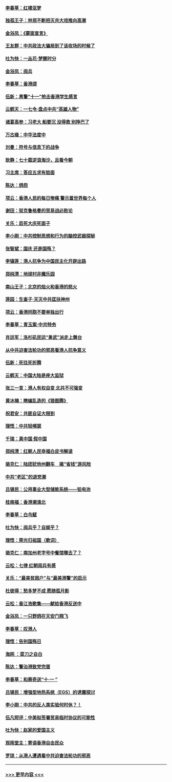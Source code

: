 #### [李春草：红楼沤梦](../pages/nsc993/n11569673.md?t=10052011) 
#### [独孤王子：林郑不断把灭共大戏推向高潮](../pages/nsc993/n11569381.md?t=10052011) 
#### [金浴凤：《蒙面宣言》](../pages/nsc993/n11569368.md?t=10052011) 
#### [王友群：中共政法大骗局到了该收场的时候了](../pages/nsc993/n11568940.md?t=10052011) 
#### [吐为快：一丛花‧梦醒时分](../pages/nsc993/n11567491.md?t=10052011) 
#### [金浴凤：阅兵](../pages/nsc993/n11567454.md?t=10052011) 
#### [李春草：香港颂](../pages/nsc993/n11567444.md?t=10052011) 
#### [伍新：黑警“十一”枪击香港学生感言](../pages/nsc993/n11567426.md?t=10052011) 
#### [云鹤天：一七令‧盘点中共“英雄人物”](../pages/nsc993/n11567091.md?t=10052011) 
#### [诸葛高参：习老大 船要沉 没得救 别挣巴了](../pages/nsc993/n11566976.md?t=10052011) 
#### [万古缘：中华法度中](../pages/nsc993/n11566726.md?t=10052011) 
#### [刘曼：符号与信息下的战争](../pages/nsc993/n11564655.md?t=10052011) 
#### [耿静：七十载逆浪淘沙，且看今朝](../pages/nsc993/n11564520.md?t=10052011) 
#### [习主席：答应五求有脸面](../pages/nsc993/n11563953.md?t=10052011) 
#### [陈达：鸽怨](../pages/nsc993/n11561879.md?t=10052011) 
#### [项云：香港人民的每日惨痛  警示着世界每个人](../pages/nsc993/n11559273.md?t=10052011) 
#### [谢田：驳克鲁格曼的贸易战必败论](../pages/nsc993/n11555840.md?t=10052011) 
#### [关乐：启死大庆死面子](../pages/nsc993/n11556823.md?t=10052011) 
#### [李小刚：中共控制思想和行为的脑控武器探秘](../pages/nsc993/n11556776.md?t=10052011) 
#### [张智斌：国庆  还是国殇？](../pages/nsc993/n11556617.md?t=10052011) 
#### [李镇莲：港人抗争为中国民主化开辟出路](../pages/nsc993/n11556570.md?t=10052011) 
#### [郑纯清：地球村非魔乐园](../pages/nsc993/n11555415.md?t=10052011) 
#### [南山王子：北京的焰火和香港的怒火](../pages/nsc993/n11555318.md?t=10052011) 
#### [莲园：生查子·天灭中共匡扶神州](../pages/nsc993/n11555302.md?t=10052011) 
#### [项云：香港同胞不要单独出行](../pages/nsc993/n11555276.md?t=10052011) 
#### [李春草：青玉案‧中共特务](../pages/nsc993/n11552356.md?t=10052011) 
#### [肖运军：洛杉矶民运“勇武”派走上舞台](../pages/nsc993/n11551595.md?t=10052011) 
#### [从中共迫害法轮功的邪恶看港人抗争意义](../pages/nsc993/n11540858.md?t=10052011) 
#### [伍新：死往死折腾](../pages/nsc993/n11550174.md?t=10052011) 
#### [云鹤天：中国大陆是座大监狱](../pages/nsc993/n11550155.md?t=10052011) 
#### [张三一言：港人有权自变 北共不可强变](../pages/nsc993/n11550132.md?t=10052011) 
#### [黄冰楠：瞎编乱造的《狼图腾》](../pages/nsc993/n11550082.md?t=10052011) 
#### [祝君安：共匪自证大限到](../pages/nsc993/n11550041.md?t=10052011) 
#### [理悟：中共轻嘚瑟](../pages/nsc993/n11547978.md?t=10052011) 
#### [千瑞：真中国 假中国](../pages/nsc993/n11547865.md?t=10052011) 
#### [郑纯清：红朝人民幸福白皮书解读](../pages/nsc993/n11547499.md?t=10052011) 
#### [骆克仁：陆团犹他州翻车　揭“省钱”游风险](../pages/nsc993/n11546977.md?t=10052011) 
#### [中共“老区”的退党潮](../pages/nsc993/n11545995.md?t=10052011) 
#### [吕锡民：公用事业大型储能系统——铅电池](../pages/nsc993/n11545701.md?t=10052011) 
#### [桂南福：香港潮涌北](../pages/nsc993/n11545682.md?t=10052011) 
#### [李春草：白鸟赋](../pages/nsc993/n11545663.md?t=10052011) 
#### [吐为快：阅兵乎？自娱乎？](../pages/nsc993/n11545625.md?t=10052011) 
#### [理悟：荣光归祖国（歌词）](../pages/nsc993/n11545616.md?t=10052011) 
#### [骆克仁：南加州老字号中餐馆哪去了？](../pages/nsc993/n11545120.md?t=10052011) 
#### [云松：七律 红朝阅兵有感](../pages/nsc993/n11542394.md?t=10052011) 
#### [关乐：“最美贫困户”与“最美港警”的启示](../pages/nsc993/n11542252.md?t=10052011) 
#### [杜彼得：愁多梦不成 愿随孤月影](../pages/nsc993/n11540296.md?t=10052011) 
#### [云松：香江浩歌集——献给香港反送中](../pages/nsc993/n11540149.md?t=10052011) 
#### [金浴凤：一只野鸽在天安门翔飞](../pages/nsc993/n11540280.md?t=10052011) 
#### [李春草：叹港人](../pages/nsc993/n11540119.md?t=10052011) 
#### [理悟：告别国殇日](../pages/nsc993/n11539610.md?t=10052011) 
#### [海网 ：菜刀之自白](../pages/nsc993/n11539597.md?t=10052011) 
#### [陈达：警治港致党完蛋](../pages/nsc993/n11538127.md?t=10052011) 
#### [李春草：和蔡奇送“十·一 ”](../pages/nsc993/n11537810.md?t=10052011) 
#### [吕锡民：增强型地热系统（EGS）的诱震探讨](../pages/nsc993/n11537765.md?t=10052011) 
#### [李小刚：中共的反人类实验何时休？！](../pages/nsc993/n11537669.md?t=10052011) 
#### [伍凡短评：中美拟签署贸易临时协议的可能性](../pages/nsc993/n11536773.md?t=10052011) 
#### [吐为快：赵家的爱国主义](../pages/nsc993/n11536750.md?t=10052011) 
#### [观雨堂主：寄语香港自由民众](../pages/nsc993/n11536735.md?t=10052011) 
#### [罗琼：从港人遭遇看中共迫害法轮功的邪恶](../pages/nsc993/n11507862.md?t=10052011) 

----
#### [ >>> 更早内容 <<< ](../indexes/nsc993-earlier.md)
